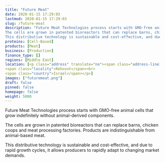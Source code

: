 ```yaml
---
title: "Future Meat"
date: 2020-01-15 17:29:03
lastmod: 2020-01-15 17:29:03
slug: /future-meat
description: "Future Meat Technologies process starts with GMO-free animal cells that grow indefinitely without animal-derived components.
The cells are grown in patented bioreactors that can replace barns, chicken coops and meat processing factories. Products are indistinguishable from animal-based meat.
This distributive technology is sustainable and cost-effective, and due to rapid growth cycles, it allows producers to rapidly adapt to changing market demands."
proteins: [Cell-Based]
products: [Meat]
business: [Production]
finance_type: []
regions: [Middle East]
location: [<p class="address" translate="no"><span class="address-line1">Bnei Moshe Street</span><br>
<span class="locality">Rehovot</span><br>
<span class="country">Israel</span></p>]
images: ["futuremeat.png"]
draft: false
pinned: false
homepage: false
weight: 5000
---
```

<p>Future Meat Technologies process starts with GMO-free animal cells that grow indefinitely without animal-derived components.</p>
<p>The cells are grown in patented bioreactors that can replace barns, chicken coops and meat processing factories. Products are indistinguishable from animal-based meat.</p>
<p>This distributive technology is sustainable and cost-effective, and due to rapid growth cycles, it allows producers to rapidly adapt to changing market demands.</p>
